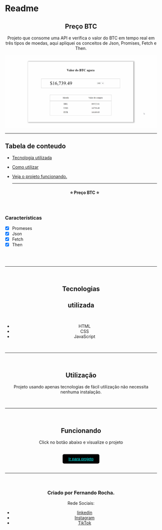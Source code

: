 # Readme

<h2 align="center">Preço BTC</h2>

<P  align="center">Projeto que consome uma API e verifica o valor do BTC em tempo real em três tipos de moedas, aqui apliquei os conceitos de Json, Promises, Fetch e Then.</P>

<img src="readme/funcionalidade.gif">

<hr>

## Tabela de conteudo

- [Tecnologia utilizada](#tecnologias)
- [Como utilizar](#utilização)
- [Veja o projeto funcionando.](#funcionando)

   <hr>

   <h4 align="center">&#11088 Preço BTC &#11088 </h4>
   </br>

### Características

- [x] Promeses
- [x] Json
- [x] Fetch
- [x] Then

 <br>
 <br>

<div align="center">

<hr>
<br>
 <div align="center">
 
 ## Tecnologias 
 
 <h2>utilizada</h2><br>

- HTML<br>
- CSS<br>
- JavaScript<br>
</div>
<div align="center">
<br>
<hr>
<br>

## Utilização

<p>Projeto usando apenas tecnologias de fácil utilização não necessita nenhuma instalação.</p>
 </div>
 <div align="center">
  <br>
 <hr>
 <br>

## Funcionando

  <p>Click no botão abaixo e visualize o projeto </p>
<br>
  <button  style="padding:8px 20px; border-radius:5px; border:none; background:black;"><a style="color:aqua;" target="_blank" href="https://fernandoroch.github.io/API-cryptCoin/">Ir para projeto</a>
  </button>
  </div>

  <br>
 <hr>
 <br>

### Criado por Fernando Rocha.

Rede Sociais:

- <a target="_blank"  href="https://www.linkedin.com/feed/?trk=404_page">linkedin</a>
- <a target="_blank"  href="https://www.instagram.com/_daycode_/">Instagram</a>
- <a target="_blank"  href="https://www.tiktok.com/@_daycode_">TikTok</a>
